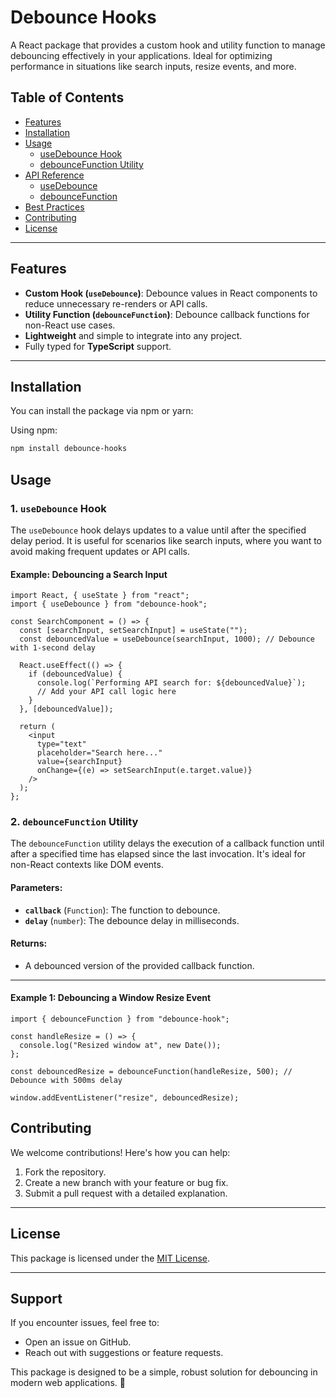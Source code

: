 # Debounce Hooks 

A React package that provides a custom hook and utility function to manage debouncing effectively in your applications. Ideal for optimizing performance in situations like search inputs, resize events, and more.

## Table of Contents

- [Features](#features)
- [Installation](#installation)
- [Usage](#usage)
  - [useDebounce Hook](#1-usedebounce-hook)
  - [debounceFunction Utility](#2-debouncefunction-utility)
- [API Reference](#api-reference)
  - [useDebounce](#usedebouncevalue-delay)
  - [debounceFunction](#debouncefunctioncallback-delay)
- [Best Practices](#best-practices)
- [Contributing](#contributing)
- [License](#license)

---

## Features

- **Custom Hook (`useDebounce`)**: Debounce values in React components to reduce unnecessary re-renders or API calls.
- **Utility Function (`debounceFunction`)**: Debounce callback functions for non-React use cases.
- **Lightweight** and simple to integrate into any project.
- Fully typed for **TypeScript** support.

---

## Installation

You can install the package via npm or yarn:

Using npm:

```bash
npm install debounce-hooks

```
## Usage

### 1. `useDebounce` Hook

The `useDebounce` hook delays updates to a value until after the specified delay period. It is useful for scenarios like search inputs, where you want to avoid making frequent updates or API calls.

#### Example: Debouncing a Search Input

```tsx
import React, { useState } from "react";
import { useDebounce } from "debounce-hook";

const SearchComponent = () => {
  const [searchInput, setSearchInput] = useState("");
  const debouncedValue = useDebounce(searchInput, 1000); // Debounce with 1-second delay

  React.useEffect(() => {
    if (debouncedValue) {
      console.log(`Performing API search for: ${debouncedValue}`);
      // Add your API call logic here
    }
  }, [debouncedValue]);

  return (
    <input
      type="text"
      placeholder="Search here..."
      value={searchInput}
      onChange={(e) => setSearchInput(e.target.value)}
    />
  );
};

```

### 2. `debounceFunction` Utility

The `debounceFunction` utility delays the execution of a callback function until after a specified time has elapsed since the last invocation. It's ideal for non-React contexts like DOM events.

#### Parameters:

- **`callback`** (`Function`): The function to debounce.
- **`delay`** (`number`): The debounce delay in milliseconds.

#### Returns:

- A debounced version of the provided callback function.

---

#### Example 1: Debouncing a Window Resize Event

```tsx
import { debounceFunction } from "debounce-hook";

const handleResize = () => {
  console.log("Resized window at", new Date());
};

const debouncedResize = debounceFunction(handleResize, 500); // Debounce with 500ms delay

window.addEventListener("resize", debouncedResize);
```
## Contributing

We welcome contributions! Here's how you can help:

1. Fork the repository.
2. Create a new branch with your feature or bug fix.
3. Submit a pull request with a detailed explanation.

---

## License

This package is licensed under the [MIT License](LICENSE).

---

## Support

If you encounter issues, feel free to:

- Open an issue on GitHub.
- Reach out with suggestions or feature requests.

This package is designed to be a simple, robust solution for debouncing in modern web applications. 🚀
